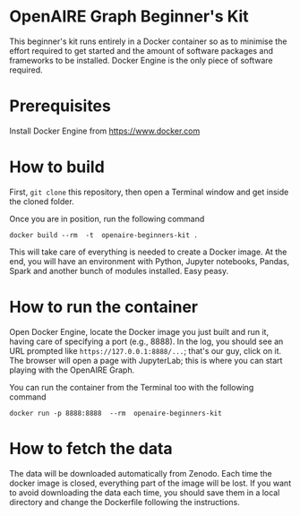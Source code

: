 # OpenAIRE Graph Beginner's Kit

This beginner's kit runs entirely in a Docker container so as to minimise the effort required to get started and the amount of software packages and frameworks to be installed.
Docker Engine is the only piece of software required.


# Prerequisites
Install Docker Engine from https://www.docker.com


# How to build
First, `git clone` this repository, then open a Terminal window and get inside the cloned folder.

Once you are in position, run the following command

```docker build --rm  -t  openaire-beginners-kit .```

This will take care of everything is needed to create a Docker image. At the end, you will have an environment with Python, Jupyter notebooks, Pandas, Spark and another bunch of modules installed. Easy peasy.


# How to run the container
Open Docker Engine, locate the Docker image you just built and run it, having care of specifying a port (e.g., 8888).
In the log, you should see an URL prompted like `https://127.0.0.1:8888/...`; that's our guy, click on it.
The browser will open a page with JupyterLab; this is where you can start playing with the OpenAIRE Graph.

You can run the container from the Terminal too with the following command

```docker run -p 8888:8888  --rm  openaire-beginners-kit```


# How to fetch the data
The data will be downloaded automatically from Zenodo. Each time the docker image is closed, everything part of the image will be lost. If you want to avoid downloading the data each time, you should save them in a local directory and change the Dockerfile following the instructions.


